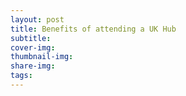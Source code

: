 ```yaml
---
layout: post
title: Benefits of attending a UK Hub
subtitle: 
cover-img:
thumbnail-img: 
share-img: 
tags:
---
```

